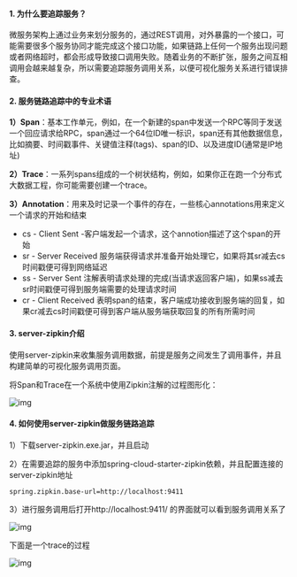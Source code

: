 #### 1. 为什么要追踪服务？

微服务架构上通过业务来划分服务的，通过REST调用，对外暴露的一个接口，可能需要很多个服务协同才能完成这个接口功能，如果链路上任何一个服务出现问题或者网络超时，都会形成导致接口调用失败。随着业务的不断扩张，服务之间互相调用会越来越复杂，所以需要追踪服务调用关系，以便可视化服务关系进行错误排查。



#### 2. 服务链路追踪中的专业术语

**1）Span**：基本工作单元，例如，在一个新建的span中发送一个RPC等同于发送一个回应请求给RPC，span通过一个64位ID唯一标识，span还有其他数据信息，比如摘要、时间戳事件、关键值注释(tags)、span的ID、以及进度ID(通常是IP地址)

**2）Trace**：一系列spans组成的一个树状结构，例如，如果你正在跑一个分布式大数据工程，你可能需要创建一个trace。

**3）Annotation**：用来及时记录一个事件的存在，一些核心annotations用来定义一个请求的开始和结束

- cs - Client Sent -客户端发起一个请求，这个annotion描述了这个span的开始
- sr - Server Received 服务端获得请求并准备开始处理它，如果将其sr减去cs时间戳便可得到网络延迟
- ss - Server Sent 注解表明请求处理的完成(当请求返回客户端)，如果ss减去sr时间戳便可得到服务端需要的处理请求时间
- cr - Client Received 表明span的结束，客户端成功接收到服务端的回复，如果cr减去cs时间戳便可得到客户端从服务端获取回复的所有所需时间



#### 3. server-zipkin介绍

使用server-zipkin来收集服务调用数据，前提是服务之间发生了调用事件，并且构建简单的可视化服务调用页面。

将Span和Trace在一个系统中使用Zipkin注解的过程图形化：

![img](http://pcc.huitogo.club/0512c41088c73a3c099d104df028bf9e)



#### 4. 如何使用server-zipkin做服务链路追踪

1）下载server-zipkin.exe.jar，并且启动

2）在需要追踪的服务中添加spring-cloud-starter-zipkin依赖，并且配置连接的server-zipkin地址

```
spring.zipkin.base-url=http://localhost:9411
```



3）进行服务调用后打开http://localhost:9411/ 的界面就可以看到服务调用关系了

![img](http://pcc.huitogo.club/b24320f2f1262d789b230b431b8ccb7c)



下面是一个trace的过程

![img](http://pcc.huitogo.club/d05e7ac51bdf9d7b6784b09bf6e91bea)